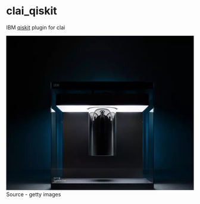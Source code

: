 # clai_qiskit
IBM [qiskit](https://qiskit.org/) plugin for clai

![](https://github.com/madhavanpallan/clai_qiskit/blob/devel/images/IBMQCSystemOne.png)
Source - getty images